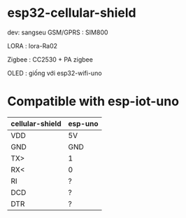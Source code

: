 # esp32-cellular-shield

dev: sangseu
GSM/GPRS : SIM800

LORA	 : lora-Ra02

Zigbee 	 : CC2530 + PA zigbee

OLED	 : giống với esp32-wifi-uno


# Compatible with esp-iot-uno

| cellular-shield | esp-uno |
| --- | --- |
| VDD | 5V  | 2A
| GND | GND |
| TX> | 1   |
| RX< | 0   |
| RI  | ?   |
| DCD | ?   |
| DTR | ?   |

